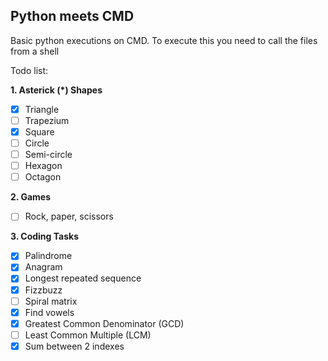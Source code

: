 ## Python meets CMD

Basic python executions on CMD.
To execute this you need to call the files from a shell

Todo list:

**1. Asterick (\*) Shapes**

- [x] Triangle
- [ ] Trapezium
- [x] Square
- [ ] Circle
- [ ] Semi-circle
- [ ] Hexagon
- [ ] Octagon

**2. Games**

- [ ] Rock, paper, scissors

**3. Coding Tasks**

- [x] Palindrome
- [x] Anagram
- [x] Longest repeated sequence
- [x] Fizzbuzz
- [ ] Spiral matrix
- [x] Find vowels
- [x] Greatest Common Denominator (GCD)
- [ ] Least Common Multiple (LCM)
- [x] Sum between 2 indexes
